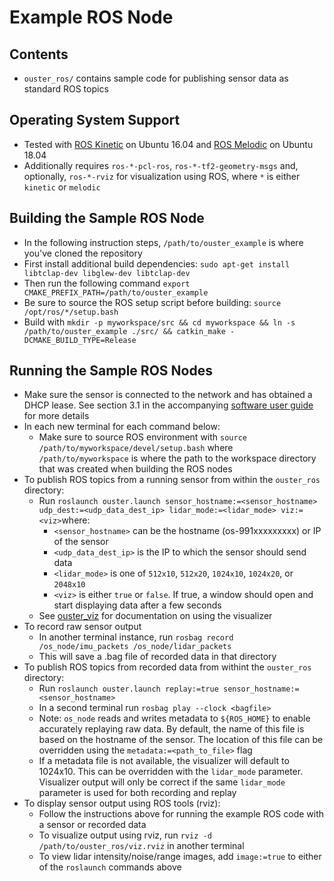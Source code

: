 # Example ROS Node

## Contents
* `ouster_ros/` contains sample code for publishing sensor data as standard ROS topics

## Operating System Support
* Tested with [ROS Kinetic](http://wiki.ros.org/kinetic/Installation/Ubuntu) on Ubuntu 16.04 and
  [ROS Melodic](http://wiki.ros.org/melodic/Installation/Ubuntu) on Ubuntu 18.04
* Additionally requires `ros-*-pcl-ros`, `ros-*-tf2-geometry-msgs` and, optionally,
  `ros-*-rviz` for visualization using ROS, where `*` is either `kinetic` or `melodic`

## Building the Sample ROS Node
* In the following instruction steps, `/path/to/ouster_example` is where you've cloned the repository
* First install additional build dependencies: `sudo apt-get install libtclap-dev libglew-dev
  libtclap-dev`
* Then run the following command `export CMAKE_PREFIX_PATH=/path/to/ouster_example`
* Be sure to source the ROS setup script before building: `source /opt/ros/*/setup.bash`
* Build with `mkdir -p myworkspace/src && cd myworkspace && ln -s /path/to/ouster_example ./src/ &&
  catkin_make -DCMAKE_BUILD_TYPE=Release`

## Running the Sample ROS Nodes
* Make sure the sensor is connected to the network and has obtained a DHCP
  lease. See section 3.1 in the accompanying [software user guide](https://www.ouster.com/resources)
  for more details
* In each new terminal for each command below:
    - Make sure to source ROS environment with `source /path/to/myworkspace/devel/setup.bash` where
      `/path/to/myworkspace` is where the path to the workspace directory that was created when
      building the ROS nodes
* To publish ROS topics from a running sensor from within the `ouster_ros` directory:
    - Run `roslaunch ouster.launch sensor_hostname:=<sensor_hostname>
     udp_dest:=<udp_data_dest_ip> lidar_mode:=<lidar_mode> viz:=<viz>`where:
        - `<sensor_hostname>` can be the hostname (os-991xxxxxxxxx) or IP of the sensor
        - `<udp_data_dest_ip>` is the IP to which the sensor should send data
        - `<lidar_mode>` is one of `512x10`, `512x20`, `1024x10`, `1024x20`, or `2048x10`
        - `<viz>` is either `true` or `false`. If true, a window should open and start
          displaying data after a few seconds
    - See [ouster_viz](../ouster_viz/README.md) for documentation on using the visualizer
* To record raw sensor output
    - In another terminal instance, run `rosbag record /os_node/imu_packets
     /os_node/lidar_packets`
    - This will save a .bag file of recorded data in that directory
* To publish ROS topics from recorded data from withint the `ouster_ros` directory:
    - Run `roslaunch ouster.launch replay:=true
      sensor_hostname:=<sensor_hostname>`
    - In a second terminal run `rosbag play --clock <bagfile>`
    - Note: `os_node` reads and writes metadata to `${ROS_HOME}` to enable
      accurately replaying raw data. By default, the name of this file is based
      on the hostname of the sensor. The location of this file can be overridden
      using the `metadata:=<path_to_file>` flag
    - If a metadata file is not available, the visualizer will default to
      1024x10. This can be overridden with the `lidar_mode`
      parameter. Visualizer output will only be correct if the same `lidar_mode`
      parameter is used for both recording and replay
* To display sensor output using ROS tools (rviz):
    - Follow the instructions above for running the example ROS code with a
      sensor or recorded data
    - To visualize output using rviz, run `rviz -d /path/to/ouster_ros/viz.rviz`
      in another terminal
    - To view lidar intensity/noise/range images, add `image:=true` to either of
      the `roslaunch` commands above
